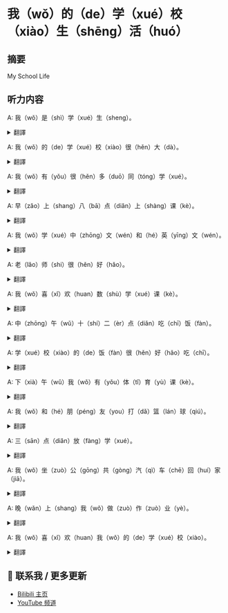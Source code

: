 # 我（wǒ）的（de）学（xué）校（xiào）生（shēng）活（huó）

## 摘要

My School Life

## 听力内容

A: 我（wǒ）是（shì）学（xué）生（sheng）。

<details>
<summary>翻譯</summary>
I am a student.
</details>

A: 我（wǒ）的（de）学（xué）校（xiào）很（hěn）大（dà）。

<details>
<summary>翻譯</summary>
My school is very big.
</details>

A: 我（wǒ）有（yǒu）很（hěn）多（duō）同（tóng）学（xué）。

<details>
<summary>翻譯</summary>
I have many classmates.
</details>

A: 早（zǎo）上（shang）八（bā）点（diǎn）上（shàng）课（kè）。

<details>
<summary>翻譯</summary>
Classes start at 8 am.
</details>

A: 我（wǒ）学（xué）中（zhōng）文（wén）和（hé）英（yīng）文（wén）。

<details>
<summary>翻譯</summary>
I study Chinese and English.
</details>

A: 老（lǎo）师（shi）很（hěn）好（hǎo）。

<details>
<summary>翻譯</summary>
The teacher is very nice.
</details>

A: 我（wǒ）喜（xǐ）欢（huan）数（shù）学（xué）课（kè）。

<details>
<summary>翻譯</summary>
I like math class.
</details>

A: 中（zhōng）午（wǔ）十（shí）二（èr）点（diǎn）吃（chī）饭（fàn）。

<details>
<summary>翻譯</summary>
I eat lunch at 12 o'clock.
</details>

A: 学（xué）校（xiào）的（de）饭（fàn）很（hěn）好（hǎo）吃（chī）。

<details>
<summary>翻譯</summary>
The school food is delicious.
</details>

A: 下（xià）午（wǔ）我（wǒ）有（yǒu）体（tǐ）育（yù）课（kè）。

<details>
<summary>翻譯</summary>
I have PE class in the afternoon.
</details>

A: 我（wǒ）和（hé）朋（péng）友（you）打（dǎ）篮（lán）球（qiú）。

<details>
<summary>翻譯</summary>
I play basketball with friends.
</details>

A: 三（sān）点（diǎn）放（fàng）学（xué）。

<details>
<summary>翻譯</summary>
School ends at 3 o'clock.
</details>

A: 我（wǒ）坐（zuò）公（gōng）共（gòng）汽（qì）车（chē）回（huí）家（jiā）。

<details>
<summary>翻譯</summary>
I take the bus home.
</details>

A: 晚（wǎn）上（shang）我（wǒ）做（zuò）作（zuò）业（yè）。

<details>
<summary>翻譯</summary>
I do homework in the evening.
</details>

A: 我（wǒ）喜（xǐ）欢（huan）我（wǒ）的（de）学（xué）校（xiào）。

<details>
<summary>翻譯</summary>
I like my school.
</details>


## 📢 联系我 / 更多更新

- [Bilibili 主页](https://space.bilibili.com/393573154?spm_id_from=333.1007.0.0)
- [YouTube 频道](https://www.youtube.com/@JapaneseListeningRoom)
